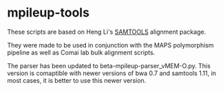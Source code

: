 mpileup-tools
================

These scripts are based on Heng Li's [SAMTOOLS](https://github.com/samtools/samtools) alignment package.

They were made to be used in conjunction with the MAPS polymorphism pipeline as well as Comai lab bulk alignment scripts.

The parser has been updated to beta-mpileup-parser_vMEM-O.py. This version is comaptible with newer versions of bwa 0.7 and samtools 1.11, in most cases, it is better to use this newer version.
